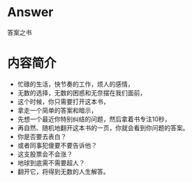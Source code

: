 # Answer
答案之书

# 内容简介
 * 忙碌的生活，快节奏的工作，烦人的感情，
 * 无数的选择，无数的困惑和无奈摆在我们面前，
 * 这个时候，你只需要打开这本书，
 * 拿走一个简单的答案和暗示，
 * 先想一个最近你特别纠结的问题，然后拿着书专注10秒，
 * 再自然、随机地翻开这本书的一页，你就会看到你问题的答案。
 * 你是否要去表白？
 * 或者同事犯傻要不要告诉他？
 * 这支股票会不会涨？
 * 地球到底需不需要超人？
 * 翻开它，将得到无数的人生解答。